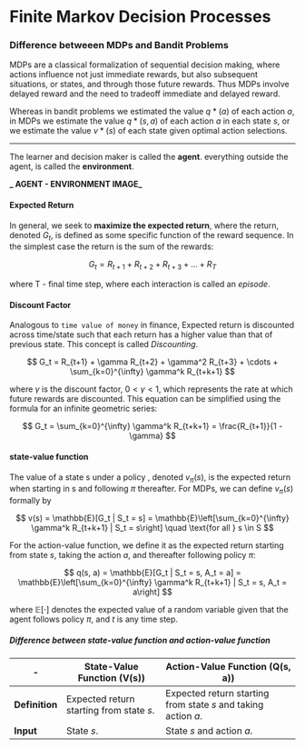 # Finite Markov Decision Processes

### Difference betweeen MDPs and Bandit Problems

MDPs are a classical formalization of sequential decision making, where actions influence not just immediate rewards, but also subsequent situations, or states, and through those future rewards. Thus MDPs involve delayed reward and the need to tradeoff immediate and delayed reward.

Whereas in bandit problems we estimated the value $q*(a)$ of each action $a$, in MDPs we estimate the value $q*(s,a)$ of each action $a$ in each state $s$, or we estimate the value $v*(s)$ of each state given optimal action selections.

---

The learner and decision maker is called the **agent**. everything outside the agent, is called the **environment**.

**_ AGENT - ENVIRONMENT IMAGE_**

#### Expected Return

In general, we seek to **maximize the expected return**, where the return, denoted $G_t$, is defined as some specific function of the reward sequence. In the simplest case the return is the sum of the rewards:

$$
 G_t =R_{t+1} + R_{t+2} + R_{t+3} + ... + R_T
$$

where T - final time step, where each interaction is called an _episode_.

#### Discount Factor

Analogous to `time value of money` in finance, Expected return is discounted across time/state such that each return has a higher value than that of previous state. This concept is called _Discounting_.

$$
G_t = R_{t+1} + \gamma R_{t+2} + \gamma^2 R_{t+3} + \cdots + \sum_{k=0}^{\infty} \gamma^k R_{t+k+1}
$$


where $\gamma$ is the discount factor, $0 < \gamma < 1$, which represents the rate at which future rewards are discounted. This equation can be simplified using the formula for an infinite geometric series:

$$ 
G_t = \sum_{k=0}^{\infty} \gamma^k R_{t+k+1} = \frac{R_{t+1}}{1 - \gamma} 
$$

#### state-value function

The value of a state s under a policy , denoted $v_\pi(s)$, is the expected return when starting in s and following $\pi$ thereafter. For MDPs, we can define $v_\pi(s)$ formally by

$$ 
v(s) = \mathbb{E}[G_t | S_t = s] = \mathbb{E}\left[\sum_{k=0}^{\infty} \gamma^k R_{t+k+1} | S_t = s\right] \quad \text{for all } s \in S 
$$



For the action-value function, we define it as the expected return starting from state $s$, taking the action $a$, and thereafter following policy $\pi$:

$$
q(s, a) = \mathbb{E}[G_t | S_t = s, A_t = a] = \mathbb{E}\left[\sum_{k=0}^{\infty} \gamma^k R_{t+k+1} | S_t = s, A_t = a\right]
$$

where $\mathbb{E}[\cdot]$ denotes the expected value of a random variable given that the agent follows policy $\pi$, and $t$ is any time step.

##### Difference between state-value function and action-value function

| -              | **State-Value Function (V(s))**          | **Action-Value Function (Q(s, a))**                            |
| -------------- | ---------------------------------------- | -------------------------------------------------------------- |
| **Definition** | Expected return starting from state $s$. | Expected return starting from state $s$ and taking action $a$. |
| **Input**      | State $s$.                               | State $s$ and action $a$.                                      |
